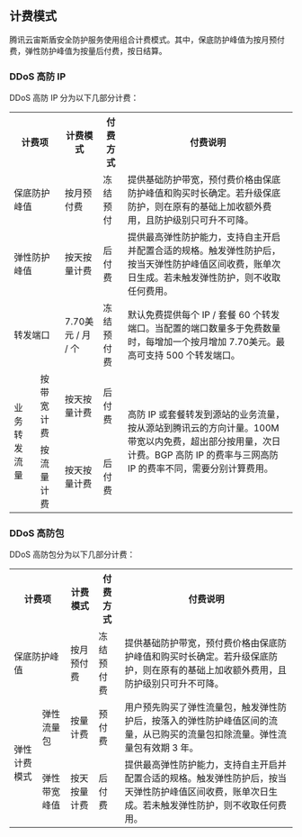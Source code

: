 ## 计费模式

腾讯云宙斯盾安全防护服务使用组合计费模式。其中，保底防护峰值为按月预付费，弹性防护峰值为按量后付费，按日结算。

### DDoS 高防 IP
DDoS 高防 IP 分为以下几部分计费：
<table>

<tr>
<th colspan="2">计费项</th>
<th>计费模式</th>
<th>付费方式</th>
<th>付费说明</th>
</tr>

<tr>
<td colspan="2">保底防护峰值</td>
<td>按月预付费</td>
<td>冻结预付</td>
<td>提供基础防护带宽，预付费价格由保底防护峰值和购买时长确定。若升级保底防护，则在原有的基础上加收额外费用，且防护级别只可升不可降。</td>
</tr>

<tr>
<td colspan="2">弹性防护峰值</td>
<td>按天按量计费</td>
<td>后付费</td>
<td>提供最高弹性防护能力，支持自主开启并配置合适的规格。触发弹性防护后，按当天弹性防护峰值区间收费，账单次日生成。若未触发弹性防护，则不收取任何费用。</td>
</tr>

<tr>
<td colspan="2">转发端口</td>
<td>7.70美元 / 月 / 个</td>
<td>冻结预付费</td>
<td>默认免费提供每个 IP / 套餐 60 个转发端口。当配置的端口数量多于免费数量时，每增加一个按月增加 7.70美元。最高可支持 500 个转发端口。</td>
</tr>


<tr>
<td rowspan="2">业务转发流量</td>
<td>按带宽计费</td>
<td>按天按量计费</td>
<td>后付费</td>
<td rowspan="2">高防 IP 或套餐转发到源站的业务流量，按从源站到腾讯云的方向计量。100M 带宽以内免费，超出部分按用量，次日计费。BGP 高防 IP 的费率与三网高防 IP 的费率不同，需要分别计算费用。</td>
</tr>

<tr>
<td>按流量计费</td>
<td>按天按量计费</td>
<td>后付费</td>

</tr>
</table>


### DDoS 高防包

DDoS 高防包分为以下几部分计费：

<table>

<tr>
<th colspan="2">计费项</th>
<th>计费模式</th>
<th>付费方式</th>
<th>付费说明</th>
</tr>



<tr>
<td colspan="2">保底防护峰值</td>
<td>按月预付费</td>
<td>冻结预付费</td>
<td>提供基础防护带宽，预付费价格由保底防护峰值和购买时长确定。若升级保底防护，则在原有的基础上加收额外费用，且防护级别只可升不可降。</td>
</tr>

<tr>
<td rowspan="2">弹性计费模式</td>
<td>弹性流量包</td>
<td>按量计费</td>
<td>预付费</td>
<td>用户预先购买了弹性流量包，触发弹性防护后，按落入的弹性防护峰值区间的流量，从已购买的流量包扣除流量。弹性流量包有效期 3 年。</td>
</tr>

<tr>
<td>弹性带宽峰值</td>
<td>按天按量计费</td>
<td>后付费</td>
<td>提供最高弹性防护能力，支持自主开启并配置合适的规格。触发弹性防护后，按当天弹性防护峰值区间收费，账单次日生成。若未触发弹性防护，则不收取任何费用。</td>
</tr>
</table>

